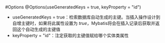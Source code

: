 #Options 
@Options(useGeneratedKeys = true, keyProperty = "id")
- useGeneratedKeys = true：检索数据库自动生成的主键。当插入操作设计到自增主键时，如果将此属性设置为 _true_，Mybatis将会在插入记录后获取并返回这个自动生成的主键值
- keyProperty = "id"：注定获取的主键值赋给哪个实体类属性